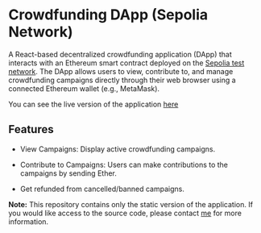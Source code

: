 # Crowdfunding DApp (Sepolia Network)

A React-based decentralized crowdfunding application (DApp) that interacts with an Ethereum smart contract deployed on the [Sepolia test network](https://sepolia.etherscan.io/address/0x997dc6f0B39c128bD0e40f46DC79CD045052e7A2). The DApp allows users to view, contribute to, and manage crowdfunding campaigns directly through their web browser using a connected Ethereum wallet (e.g., MetaMask).

You can see the live version of the application [here](https://stavrosal.github.io/crowdfundingdapp/)


## Features
- View Campaigns: Display active crowdfunding campaigns.

- Contribute to Campaigns: Users can make contributions to the campaigns by sending Ether.

- Get refunded from cancelled/banned campaigns.

**Note:** This repository contains only the static version of the application. If you would like access to the source code, please contact [me](mailto:stavrosgramer@gmail.com) for more information.
